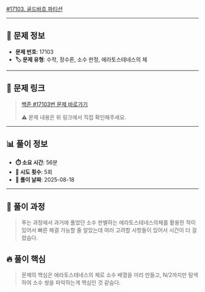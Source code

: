 [#17103. 골드바흐 파티션](https://www.acmicpc.net/problem/17103)
<img src="https://static.solved.ac/tier_small/9.svg" width="16" height="16">

---

## 📍 문제 정보

- **문제 번호**: 17103
- **🏷️ 문제 유형**: 수학, 정수론, 소수 판정, 에라토스테네스의 체

---

## 📝 문제 링크

> [백준 #17103번 문제 바로가기](https://www.acmicpc.net/problem/17103)
> 
> ⚠️ 문제 내용은 위 링크에서 직접 확인해주세요.

---

## 📊 풀이 정보

- **⏱️ 소요 시간**: 56분
- **🔄 시도 횟수**: 5회
- **📅 풀이 날짜**: 2025-08-18

---

## 💭 풀이 과정

> 푸는 과정에서 과거에 풀었던 소수 판별하는 에라토스테네스의체를 활용한 적이
있어서 빠른 해결 가능할 줄 알았는데 여러 고려할 사항들이 있어서 시간이 더 걸렸슴다.

## 🔥 풀이 핵심

> 문제의 핵심은 에라토스테네스의 체로 소수 배열을 미리 만들고, 
N/2까지만 탐색하여 소수 쌍을 파악하는게 핵심인 것 같슴다.
